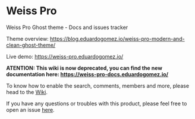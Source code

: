# Weiss Pro
Weiss Pro Ghost theme - Docs and issues tracker

Theme overview: https://blog.eduardogomez.io/weiss-pro-modern-and-clean-ghost-theme/

Live demo: https://weiss-pro.eduardogomez.io/

**ATENTION: This wiki is now deprecated, you can find the new documentation here: https://weiss-pro-docs.eduardogomez.io/**

To know how to enable the search, comments, members and more, please head to the [Wiki](https://github.com/eddiesigner/weiss-pro/wiki).

If you have any questions or troubles with this product, please feel free to open an issue [here](https://github.com/eddiesigner/weiss-pro/issues).
